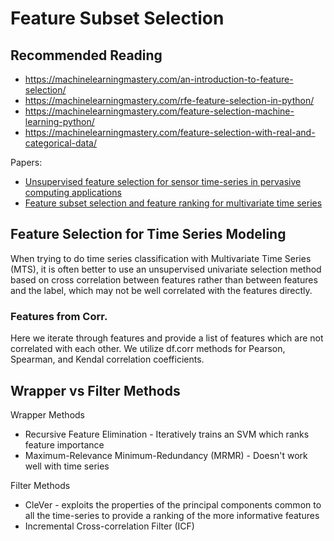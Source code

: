 # Feature Subset Selection

## Recommended Reading

 - https://machinelearningmastery.com/an-introduction-to-feature-selection/
 - https://machinelearningmastery.com/rfe-feature-selection-in-python/
 - https://machinelearningmastery.com/feature-selection-machine-learning-python/
 - https://machinelearningmastery.com/feature-selection-with-real-and-categorical-data/
 
 Papers:
 - [Unsupervised feature selection for sensor time-series in pervasive computing applications](http://pages.di.unipi.it/bacciu/wp-content/uploads/sites/12/2016/04/nca2015.pdf)
 - [Feature subset selection and feature ranking for multivariate time series](https://ieeexplore.ieee.org/document/1490526)




## Feature Selection for Time Series Modeling

When trying to do time series classification with Multivariate Time Series (MTS), it is often better to use an unsupervised univariate selection method based on cross correlation between features rather than between features and the label, which may not be well correlated with the features directly.

### Features from Corr.

Here we iterate through features and provide a list of features which are not correlated with each other. We utilize df.corr methods for Pearson, Spearman, and Kendal correlation coefficients.

## Wrapper vs Filter Methods

Wrapper Methods
 - Recursive Feature Elimination - Iteratively trains an SVM which ranks feature importance
 - Maximum-Relevance Minimum-Redundancy (MRMR) - Doesn't work well with time series

Filter Methods
 - CleVer - exploits the properties of the principal components common to all the time-series to provide a ranking of the more informative features
 - Incremental Cross-correlation Filter (ICF)